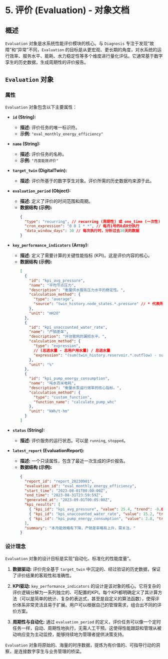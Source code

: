 # 5. 评价 (Evaluation) - 对象文档

## 概述

`Evaluation` 对象是水系统性能评价模块的核心。与 `Diagnosis` 专注于发现“故障”和“异常”不同，`Evaluation` 的目标是从更宏观、更长期的角度，对水系统的运行效率、服务水平、能耗、水力稳定性等多个维度进行量化评估。它通常基于数字孪生的历史数据，生成周期性的评价报告。

## `Evaluation` 对象

### 属性

`Evaluation` 对象包含以下主要属性：

*   **`id` (String):**
    *   **描述:** 评价任务的唯一标识符。
    *   **示例:** `"eval_monthly_energy_efficiency"`

*   **`name` (String):**
    *   **描述:** 评价任务的名称。
    *   **示例:** `"月度能效评价"`

*   **`target_twin` (DigitalTwin):**
    *   **描述:** 评价所基于的数字孪生对象。评价所需的历史数据均来源于此。

*   **`evaluation_period` (Object):**
    *   **描述:** 定义了评价的时间范围和周期。
    *   **数据结构 (示例):**
        ```json
        {
          "type": "recurring", // recurring (周期性) 或 one_time (一次性)
          "cron_expression": "0 0 1 * *", // 每月1号的0点0分执行
          "data_window_days": 30 // 每次执行时，分析过去30天的数据
        }
        ```

*   **`key_performance_indicators` (Array<KPI>):**
    *   **描述:** 定义了需要计算的关键性能指标 (KPI)。这是评价内容的核心。
    *   **数据结构 (示例):**
        ```json
        [
          {
            "id": "kpi_avg_pressure",
            "name": "平均节点压力",
            "description": "衡量供水服务压力水平的稳定性。",
            "calculation_method": {
              "type": "average",
              "source": "twin_history.node_states.*.pressure" // * 代表所有节点
            },
            "unit": "mH2O"
          },
          {
            "id": "kpi_unaccounted_water_rate",
            "name": "产销差率",
            "description": "评估管网的漏损水平。",
            "calculation_method": {
              "type": "expression",
              // (总进水量 - 总用户用水量) / 总进水量
              "expression": "(sum(twin_history.reservoir.*.outflow) - sum(twin_history.node.*.demand)) / sum(twin_history.reservoir.*.outflow)"
            },
            "unit": "%"
          },
          {
            "id": "kpi_pump_energy_consumption",
            "name": "吨水百米电耗",
            "description": "衡量水泵运行效率的核心指标。",
            "calculation_method": {
              "type": "custom_function",
              "function_name": "calculate_pump_whc"
            },
            "unit": "kWh/t·hm"
          }
        ]
        ```

*   **`status` (String):**
    *   **描述:** 评价服务的运行状态。可以是 `running`, `stopped`。

*   **`latest_report` (EvaluationReport):**
    *   **描述:** 一个只读属性，包含了最近一次生成的评价报告。
    *   **数据结构 (示例):**
        ```json
        {
          "report_id": "report_20230901",
          "evaluation_id": "eval_monthly_energy_efficiency",
          "start_time": "2023-08-01T00:00:00Z",
          "end_time": "2023-08-31T23:59:59Z",
          "generated_at": "2023-09-01T00:05:00Z",
          "kpi_results": [
            { "kpi_id": "kpi_avg_pressure", "value": 25.4, "trend": -0.02 }, // trend 表示与上个周期的变化
            { "kpi_id": "kpi_unaccounted_water_rate", "value": 15.2, "trend": 0.01 },
            { "kpi_id": "kpi_pump_energy_consumption", "value": 2.8, "trend": 0.05 }
          ],
          "summary": "本月能效略有下降，产销差率略有上升，需关注。"
        }
        ```

### 设计理念

`Evaluation` 对象的设计目标是实现“自动化、标准化的性能度量”。

1.  **数据驱动:** 评价完全基于 `target_twin` 中沉淀的、经过验证的历史数据，保证了评价结果的客观性和准确性。

2.  **KPI驱动:** `key_performance_indicators` 的设计是该对象的核心。它将复杂的评价逻辑分解为一系列独立的、可配置的KPI。每个KPI都明确定义了其计算方法（可以是简单的统计、复杂的表达式，甚至是自定义的算法函数），使得评价体系非常灵活且易于扩展。用户可以根据自己的管理需求，组合出不同的评价方案。

3.  **周期性与自动化:** 通过 `evaluation_period` 的定义，评价任务可以像一个定时任务一样，自动、周期性地执行，无需人工干预。这使得性能跟踪和管理从被动响应变为主动监控，能够持续地为管理者提供决策支持。

`Evaluation` 对象将原始的、海量的时序数据，提炼为有价值的、可指导行动的洞察，是连接数字孪生与业务管理的桥梁。

